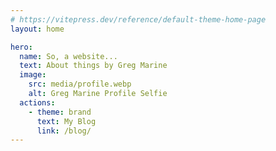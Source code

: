 ```yaml
---
# https://vitepress.dev/reference/default-theme-home-page
layout: home

hero:
  name: So, a website...
  text: About things by Greg Marine
  image:
    src: media/profile.webp
    alt: Greg Marine Profile Selfie
  actions:
    - theme: brand
      text: My Blog
      link: /blog/
---
```

